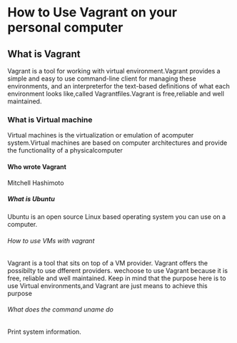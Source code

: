 # How to Use Vagrant on your personal computer

## What is Vagrant
Vagrant is a tool for working with virtual environment.Vagrant provides a simple and easy to use command-line client for managing these environments, and an interpreterfor the text-based definitions of what each environment looks like,called Vagrantfiles.Vagrant is free,reliable and well maintained.

### What is Virtual machine
Virtual machines is the virtualization or emulation of acomputer system.Virtual machines are based on computer architectures and provide the functionality of a physicalcomputer

#### Who wrote Vagrant ####
Mitchell Hashimoto

##### What is Ubuntu #####
Ubuntu is an open source Linux based operating system you can use on a computer.

###### How to use VMs with vagrant ######
Vagrant is a tool that sits on top of a VM provider. Vagrant offers the possibilty to use dfferent providers. wechoose to use Vagrant because it is free, reliable and well maintained. Keep in mind that the purpose here is to use Virtual environments,and Vagrant are just means to achieve this purpose

###### What does the command uname do ######
Print system information.



